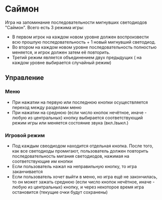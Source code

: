 # Саймон
Игра на запоминание последовательности 
мигнувших светодиодов "Саймон".
Всего есть 3 режима игры:
- В первом игрок на каждом новом уровне должен воспроизвести 
всю прошлую последовательность + 1 новый мигнувший светодиод.
- Во втором на каждом новом уровне последовательность полностью 
меняется, и игрок должен затем её повторить.
- Третий режим является объединением двух предыдущих (
на каждом уровне выбирается случайный режим)

## Управление
### Меню
- При нажатии на первую или последнюю кнопки осуществляется 
переход между разделами меню
- При нажатии на среднюю (если число кнопок нечётное, иначе - любую из центральных) кнопку выбирается соответствующий 
режим игры или меняется состояние звука (вкл./выкл.)

### Игровой режим
- Под каждым свеодиодом находится отдельная кнопка. После того, как все светодиоды промигают,
  пользователь должен повторить последовательность мигания светодиодов, нажимая на соответствующие им кнопки
- Если пользователь нажал на неправильную кнопку, то игра заканчивается
- Если пользователь хочет выйти в меню, но игра ещё не закончилась, то он может зажать среднюю
  (если число кнопок нечётное, иначе - любую из центральных) кнопку, и через некоторое время игра
  остановится (текущие очки будут сохранены)
